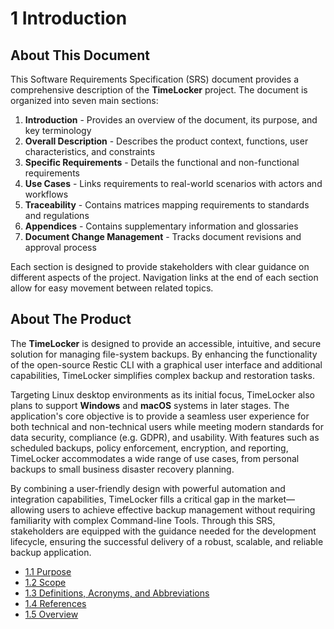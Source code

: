 # 1  Introduction

## About This Document

This <tooltip term="SRS">Software Requirements Specification (SRS)</tooltip> document provides a comprehensive description of the **TimeLocker** project. The document is organized into seven main sections:

1. **Introduction** - Provides an overview of the document, its purpose, and key terminology
2. **Overall Description** - Describes the product context, functions, user characteristics, and constraints
3. **Specific Requirements** - Details the functional and non-functional requirements
4. **Use Cases** - Links requirements to real-world scenarios with actors and workflows
5. **Traceability** - Contains matrices mapping requirements to standards and regulations
6. **Appendices** - Contains supplementary information and glossaries
7. **Document Change Management** - Tracks document revisions and approval process

Each section is designed to provide stakeholders with clear guidance on different aspects of the project. Navigation links at the end of each section allow for easy movement between related topics.

## About The Product

The **TimeLocker** is designed to provide an accessible, intuitive, and secure solution for managing file-system backups. By enhancing the functionality of the open-source <tooltip term="Restic">Restic</tooltip> <tooltip term="CLI">CLI</tooltip> with a graphical user interface and additional capabilities, TimeLocker simplifies complex backup and restoration tasks. 

Targeting Linux desktop environments as its initial focus, TimeLocker also plans to support **Windows** and **macOS** systems in later stages. The application's core objective is to provide a seamless user experience for both technical and non-technical users while meeting modern standards for data security, compliance (e.g. <tooltip term="GDPR">GDPR</tooltip>), and usability. With features such as <tooltip term="Scheduled Backups">scheduled backups</tooltip>, <tooltip term="Policy Enforcement">policy enforcement</tooltip>, <tooltip term="Encryption">encryption</tooltip>, and reporting, TimeLocker accommodates a wide range of use cases, from personal backups to small business <tooltip term="Disaster Recovery">disaster recovery</tooltip> planning.

By combining a <tooltip term="User-friendly Design">user-friendly design</tooltip> with powerful automation and integration capabilities, TimeLocker fills a critical gap in the market—allowing users to achieve effective backup management without requiring familiarity with complex <tooltip term="Command-line Tools">Command-line Tools</tooltip>. Through this <tooltip term="SRS">SRS</tooltip>, stakeholders are equipped with the guidance needed for the development lifecycle, ensuring the successful delivery of a robust, scalable, and reliable backup application.

- [1.1 Purpose](1-1-purpose.md)
- [1.2 Scope](1-2-scope.md)
- [1.3 Definitions, Acronyms, and Abbreviations](1-3-definitions_acronyms_abbreviations.md)
- [1.4 References](1-4-references.md)
- [1.5 Overview](1-5-overview.md)
